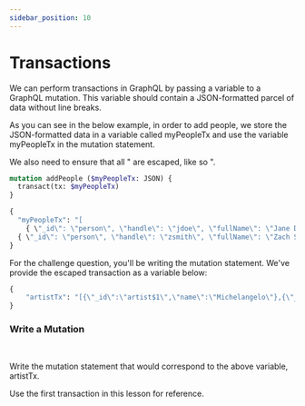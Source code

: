 ```yaml
---
sidebar_position: 10
---
```


# Transactions

We can perform transactions in GraphQL by passing a variable to a GraphQL mutation. This variable should contain a JSON-formatted parcel of data without line breaks.

As you can see in the below example, in order to add people, we store the JSON-formatted data in a variable called myPeopleTx and use the variable myPeopleTx in the mutation statement.

We also need to ensure that all " are escaped, like so \".

```graphql
mutation addPeople ($myPeopleTx: JSON) {
  transact(tx: $myPeopleTx)
}

{
  "myPeopleTx": "[
    { \"_id\": \"person\", \"handle\": \"jdoe\", \"fullName\": \"Jane Doe\" },
  { \"_id\": \"person\", \"handle\": \"zsmith\", \"fullName\": \"Zach Smith\" }]"
}
```

For the challenge question, you'll be writing the mutation statement. We've provide the escaped transaction as a variable below:

```graphql
{
    "artistTx": "[{\"_id\":\"artist$1\",\"name\":\"Michelangelo\"},{\"_id\":\"artist$2\",\"name\":\"Rembrandt\"},{\"_id\":\"artist$3\",\"name\":\"Monet\"}]"
}
```

<div class="challenge">
<h3>Write a Mutation</h3>
<br/>
<p>Write the mutation statement that would correspond to the above variable, artistTx.</p>

<p>Use the first transaction in this lesson for reference.</p>
</div>

